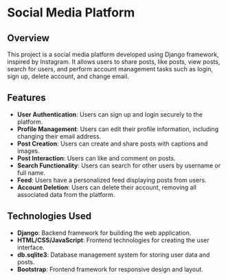 # Social Media Platform

## Overview
This project is a social media platform developed using Django framework, inspired by Instagram. It allows users to share posts, like posts, view posts, search for users, and perform account management tasks such as login, sign up, delete account, and change email.

## Features
- **User Authentication**: Users can sign up and login securely to the platform.
- **Profile Management**: Users can edit their profile information, including changing their email address.
- **Post Creation**: Users can create and share posts with captions and images.
- **Post Interaction**: Users can like and comment on posts.
- **Search Functionality**: Users can search for other users by username or full name.
- **Feed**: Users have a personalized feed displaying posts from users.
- **Account Deletion**: Users can delete their account, removing all associated data from the platform.

## Technologies Used
- **Django**: Backend framework for building the web application.
- **HTML/CSS/JavaScript**: Frontend technologies for creating the user interface.
- **db.sqlite3**: Database management system for storing user data and posts.
- **Bootstrap**: Frontend framework for responsive design and layout.
